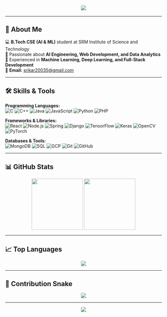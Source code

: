 <!-- Typing Intro -->
<h1 align="center">
  <img src="https://readme-typing-svg.herokuapp.com?size=30&center=true&vCenter=true&width=600&lines=Hey!+I'm+Srikar+Reddy;" />
</h1>

---

## 🚀 About Me  
💻 **B.Tech CSE (AI & ML)** student at SRM Institute of Science and Technology  
🧠 Passionate about **AI Engineering, Web Development, and Data Analytics**  
📌 Experienced in **Machine Learning, Deep Learning, and Full-Stack Development**   
📧 **Email:** srikar20035@gmail.com  

---

## 🛠️ Skills & Tools  

**Programming Languages:**  
![C](https://img.shields.io/badge/C-00599C?logo=c&logoColor=white)
![C++](https://img.shields.io/badge/C++-00599C?logo=c%2B%2B&logoColor=white)
![Java](https://img.shields.io/badge/Java-007396?logo=java&logoColor=white)
![JavaScript](https://img.shields.io/badge/JavaScript-F7DF1E?logo=javascript&logoColor=black)
![Python](https://img.shields.io/badge/Python-3776AB?logo=python&logoColor=white)
![PHP](https://img.shields.io/badge/PHP-777BB4?logo=php&logoColor=white)

**Frameworks & Libraries:**  
![React](https://img.shields.io/badge/React-20232A?logo=react&logoColor=61DAFB)
![Node.js](https://img.shields.io/badge/Node.js-339933?logo=node.js&logoColor=white)
![Spring](https://img.shields.io/badge/Spring-6DB33F?logo=spring&logoColor=white)
![Django](https://img.shields.io/badge/Django-092E20?logo=django&logoColor=white)
![TensorFlow](https://img.shields.io/badge/TensorFlow-FF6F00?logo=tensorflow&logoColor=white)
![Keras](https://img.shields.io/badge/Keras-D00000?logo=keras&logoColor=white)
![OpenCV](https://img.shields.io/badge/OpenCV-27338e?logo=opencv&logoColor=white)
![PyTorch](https://img.shields.io/badge/PyTorch-EE4C2C?logo=pytorch&logoColor=white)

**Databases & Tools:**  
![MongoDB](https://img.shields.io/badge/MongoDB-47A248?logo=mongodb&logoColor=white)
![SQL](https://img.shields.io/badge/SQL-4479A1?logo=postgresql&logoColor=white)
![GCP](https://img.shields.io/badge/Google%20Cloud-4285F4?logo=google-cloud&logoColor=white)
![Git](https://img.shields.io/badge/Git-F05032?logo=git&logoColor=white)
![GitHub](https://img.shields.io/badge/GitHub-181717?logo=github&logoColor=white)

---

## 📊 GitHub Stats  
<p align="center">
  <img src="https://github-readme-stats.vercel.app/api?username=Ignite7871&show_icons=true&theme=tokyonight" height="165" />
  <img src="https://github-readme-streak-stats.herokuapp.com/?user=Ignite7871&theme=tokyonight" height="165" />
</p>

---

## 📈 Top Languages  
<p align="center">
  <img src="https://github-readme-stats.vercel.app/api/top-langs/?username=Ignite7871&layout=compact&theme=tokyonight" />
</p>

---

## 🐍 Contribution Snake  
<p align="center">
  <img src="https://github.com/SrikarReddy/SrikarReddy/blob/output/github-contribution-grid-snake.svg" />
</p>

---

<p align="center">
  <img src="https://komarev.com/ghpvc/?username=Ignite7871&color=blue&style=flat-square" />
</p>

